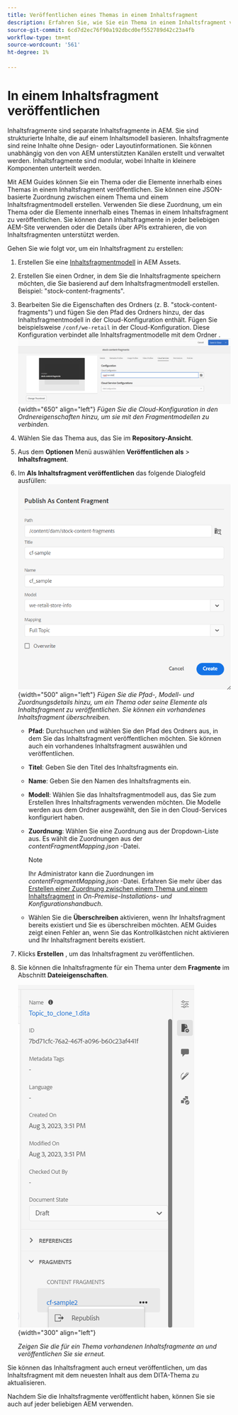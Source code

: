 ```yaml
---
title: Veröffentlichen eines Themas in einem Inhaltsfragment
description: Erfahren Sie, wie Sie ein Thema in einem Inhaltsfragment veröffentlichen.
source-git-commit: 6cd7d2ec76f90a192dbcd0ef552789d42c23a4fb
workflow-type: tm+mt
source-wordcount: '561'
ht-degree: 1%

---
```



# In einem Inhaltsfragment veröffentlichen

Inhaltsfragmente sind separate Inhaltsfragmente in AEM. Sie sind strukturierte Inhalte, die auf einem Inhaltsmodell basieren. Inhaltsfragmente sind reine Inhalte ohne Design- oder Layoutinformationen. Sie können unabhängig von den von AEM unterstützten Kanälen erstellt und verwaltet werden. Inhaltsfragmente sind modular, wobei Inhalte in kleinere Komponenten unterteilt werden.

Mit AEM Guides können Sie ein Thema oder die Elemente innerhalb eines Themas in einem Inhaltsfragment veröffentlichen. Sie können eine JSON-basierte Zuordnung zwischen einem Thema und einem Inhaltsfragmentmodell erstellen. Verwenden Sie diese Zuordnung, um ein Thema oder die Elemente innerhalb eines Themas in einem Inhaltsfragment zu veröffentlichen. Sie können dann Inhaltsfragmente in jeder beliebigen AEM-Site verwenden oder die Details über APIs extrahieren, die von Inhaltsfragmenten unterstützt werden.


Gehen Sie wie folgt vor, um ein Inhaltsfragment zu erstellen:

1. Erstellen Sie eine [Inhaltsfragmentmodell](https://experienceleague.adobe.com/docs/experience-manager-65/assets/content-fragments/content-fragments-models.html?lang=de) in AEM Assets.
1. Erstellen Sie einen Ordner, in dem Sie die Inhaltsfragmente speichern möchten, die Sie basierend auf dem Inhaltsfragmentmodell erstellen. Beispiel: &quot;stock-content-fragments&quot;.
1. Bearbeiten Sie die Eigenschaften des Ordners (z. B. &quot;stock-content-fragments&quot;) und fügen Sie den Pfad des Ordners hinzu, der das Inhaltsfragmentmodell in der Cloud-Konfiguration enthält.
Fügen Sie beispielsweise `/conf/we-retail` in der Cloud-Konfiguration. Diese Konfiguration verbindet alle Inhaltsfragmentmodelle mit dem Ordner .\
   ![Cloud-Konfigurationsdetails in den Ordnereigenschaften hinzufügen](images/fragment-folder-cloud-configuration.png){width="650" align="left"}
   *Fügen Sie die Cloud-Konfiguration in den Ordnereigenschaften hinzu, um sie mit den Fragmentmodellen zu verbinden.*
1. Wählen Sie das Thema aus, das Sie im **Repository-Ansicht**.
1. Aus dem **Optionen** Menü auswählen **Veröffentlichen als** > **Inhaltsfragment**.
1. Im **Als Inhaltsfragment veröffentlichen** das folgende Dialogfeld ausfüllen:
   ![Fügen Sie das Fragmentmodell und die Zuordnungsdetails im Dialogfeld Als Inhaltsfragment veröffentlichen hinzu](images/content-fragment-publish.png){width="500" align="left"}
   *Fügen Sie die Pfad-, Modell- und Zuordnungsdetails hinzu, um ein Thema oder seine Elemente als Inhaltsfragment zu veröffentlichen. Sie können ein vorhandenes Inhaltsfragment überschreiben.*

   * **Pfad**: Durchsuchen und wählen Sie den Pfad des Ordners aus, in dem Sie das Inhaltsfragment veröffentlichen möchten. Sie können auch ein vorhandenes Inhaltsfragment auswählen und veröffentlichen.
   * **Titel**: Geben Sie den Titel des Inhaltsfragments ein.
   * **Name**: Geben Sie den Namen des Inhaltsfragments ein.
   * **Modell**: Wählen Sie das Inhaltsfragmentmodell aus, das Sie zum Erstellen Ihres Inhaltsfragments verwenden möchten. Die Modelle werden aus dem Ordner ausgewählt, den Sie in den Cloud-Services konfiguriert haben.
   * **Zuordnung**: Wählen Sie eine Zuordnung aus der Dropdown-Liste aus. Es wählt die Zuordnungen aus der *contentFragmentMapping.json* -Datei.

     >[!NOTE]
     >
     >Ihr Administrator kann die Zuordnungen im *contentFragmentMapping.json* -Datei.  Erfahren Sie mehr über das [Erstellen einer Zuordnung zwischen einem Thema und einem Inhaltsfragment](../install-guide/conf-content-fragment-mapping.md) in *On-Premise-Installations- und Konfigurationshandbuch*.


   * Wählen Sie die **Überschreiben** aktivieren, wenn Ihr Inhaltsfragment bereits existiert und Sie es überschreiben möchten. AEM Guides zeigt einen Fehler an, wenn Sie das Kontrollkästchen nicht aktivieren und Ihr Inhaltsfragment bereits existiert.
1. Klicks **Erstellen** , um das Inhaltsfragment zu veröffentlichen.
1. Sie können die Inhaltsfragmente für ein Thema unter dem **Fragmente** im Abschnitt **Dateieigenschaften**.

   ![Inhaltsfragmente für ein Thema anzeigen](images/topic-content-fragments.png){width="300" align="left"}

   *Zeigen Sie die für ein Thema vorhandenen Inhaltsfragmente an und veröffentlichen Sie sie erneut.*

Sie können das Inhaltsfragment auch erneut veröffentlichen, um das Inhaltsfragment mit dem neuesten Inhalt aus dem DITA-Thema zu aktualisieren.



Nachdem Sie die Inhaltsfragmente veröffentlicht haben, können Sie sie auch auf jeder beliebigen AEM verwenden.

